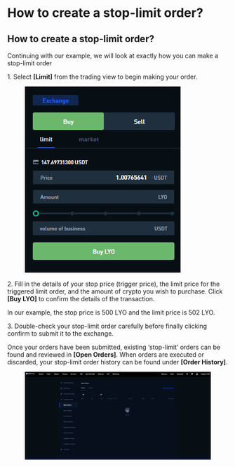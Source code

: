 # How to create a stop-limit order?

## How to create a stop-limit order?

Continuing with our example, we will look at exactly how you can make a stop-limit order

1\. Select **\[Limit]** from the trading view to begin making your order.

<figure><img src="../../.gitbook/assets/image (11).png" alt=""><figcaption></figcaption></figure>

2\. Fill in the details of your stop price (trigger price), the limit price for the triggered limit order, and the amount of crypto you wish to purchase. Click **\[Buy LYO]** to confirm the details of the transaction.

In our example, the stop price is 500 LYO and the limit price is 502 LYO.

3\. Double-check your stop-limit order carefully before finally clicking confirm to submit it to the exchange.

Once your orders have been submitted, existing ‘stop-limit’ orders can be found and reviewed in **\[Open Orders]**. When orders are executed or discarded, your stop-limit order history can be found under **\[Order History]**.

<figure><img src="../../.gitbook/assets/image (1).png" alt=""><figcaption></figcaption></figure>
